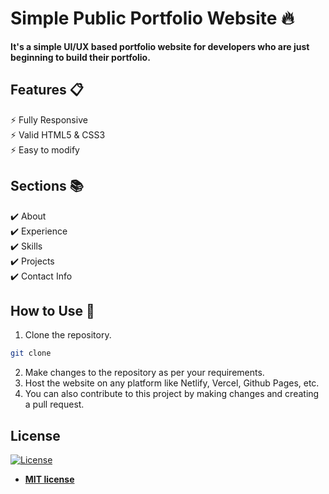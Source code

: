 # Simple Public Portfolio Website 🔥
**It's a simple UI/UX based portfolio website for developers who are just beginning to build their portfolio.**

## Features 📋
⚡️ Fully Responsive\
⚡️ Valid HTML5 & CSS3\
⚡️ Easy to modify

## Sections 📚
✔️ About\
✔️ Experience\
✔️ Skills \
✔️ Projects \
✔️ Contact Info

## How to Use 🔧
1. Clone the repository.
```bash
git clone
```
2. Make changes to the repository as per your requirements.
3. Host the website on any platform like Netlify, Vercel, Github Pages, etc.
4. You can also contribute to this project by making changes and creating a pull request.

## License
[![License](http://img.shields.io/:license-mit-blue.svg?style=flat-square)](http://badges.mit-license.org)

- **[MIT license](http://opensource.org/licenses/mit-license.php)**